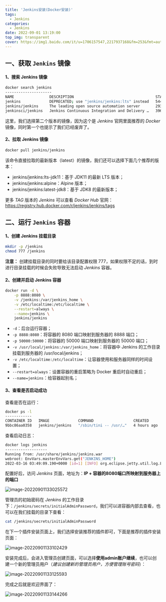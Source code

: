 ```yaml
---
title: 'Jenkins安装(Docker安装)'
tags:
  - Jenkins
categories:
  - Jenkins
date: 2022-09-01 13:19:00
top_img: transparent
cover: https://img1.baidu.com/it/u=1706157547,2217937168&fm=253&fmt=auto&app=138&f=JPG?w=889&h=500
---
```


## 一、获取 `Jenkins` 镜像

#### **1、搜索 Jenkins 镜像**

```bash
docker search jenkins
---------------------
NAME                DESCRIPTION                                     STARS     OFFICIAL   AUTOMATED
jenkins             DEPRECATED; use "jenkins/jenkins:lts" instead   5441      [OK]
jenkins/jenkins     The leading open source automation server       2936
jenkinsci/jenkins   Jenkins Continuous Integration and Delivery …   396
```

这里，我们选择第二个版本的镜像，因为这个是 *Jenkins* 官网里面推荐的 *Docker* 镜像，同时第一个也提示了我们已经废弃了。

#### **2、拉取 Jenkins 镜像**

```bash
docker pull jenkins/jenkins
```

该命令直接拉取的最新版本（latest）的镜像，我们还可以选择下面几个推荐的版本：

* jenkins/jenkins:lts-jdk11：基于 JDK11 的最新 LTS 版本；
* jenkins/jenkins:alpine：Alpine 版本；
* jenkins/jenkins:latest-jdk8：基于 JDK8 的最新版本；

更多 *TAG* 版本的 *Jenkins* 可以查看 *Docker Hub* 官网：https://registry.hub.docker.com/r/jenkins/jenkins/tags

## 二、运行 `Jenkins` 容器

#### **1、创建 Jenkins 挂载目录**

```bash
mkdir -p /jenkins
chmod 777 /jenkins
```

**注意：** 创建挂载目录的同时要给该目录配置权限 777，如果权限不足的话，到时进行目录挂载的时候会失败导致无法启动 *Jenkins* 容器。

#### **2、创建并启动 Jenkins 容器**

```bash
docker run -d \
    -p 8888:8080 \
    -v /jenkins:/var/jenkins_home \
    -v /etc/localtime:/etc/localtime \
    --restart=always \
    --name=jenkins \
    jenkins/jenkins
```

* `-d`：后台运行容器；
* `-p 8888:8080`：将容器的 8080 端口映射到服务器的 8888 端口；
* `-p 50000:50000`：将容器的 50000 端口映射到服务器的 50000 端口；
* `-v /usr/local/jenkins:/var/jenkins_home`：将容器中 Jenkins 的工作目录挂载到服务器的 /usr/local/jenkins；
* `-v /etc/localtime:/etc/localtime`：让容器使用和服务器同样的时间设置；
* `--restart=always`：设置容器的重启策略为 Docker 重启时自动重启；
* `--name=jenkins`：给容器起别名；

#### **3、查看是否启动成功**

查看是否在运行：

```bash
docker ps -l
------------
CONTAINER ID   IMAGE             COMMAND                  CREATED       STATUS       PORTS                                              NAMES
9bbc86aa0358   jenkins/jenkins   "/sbin/tini -- /usr/…"   4 hours ago   Up 4 hours   0.0.0.0:8888->8080/tcp, 0.0.0.0:50000->50000/tcp   jenkins
```

查看启动日志：

```bash
docker logs jenkins
-------------------
Running from: /usr/share/jenkins/jenkins.war
webroot: EnvVars.masterEnvVars.get("JENKINS_HOME")
2022-03-16 03:49:09.190+0000 [id=1] [INFO] org.eclipse.jetty.util.log.Log
```

配置好后，访问 *Jenkins* 页面，地址为：**IP + 容器的8080端口所映射到服务器上的端口**

![image-20220901133025572](https://picture-typora-bucket.oss-cn-shanghai.aliyuncs.com/typora/image-20220901133025572.png)

管理员的初始密码在 *Jenkins* 的工作目录下：`/jenkins/secrets/initialAdminPassword`，我们可以进容器内部去查看，也可以在我们挂载的目录下查看：

```bash
cat /jenkins/secrets/initialAdminPassword
```

在下一个插件安装页面上，我们选择安装推荐的插件即可，下面是推荐的插件安装页面：

![image-20220901133102429](https://picture-typora-bucket.oss-cn-shanghai.aliyuncs.com/typora/image-20220901133102429.png)

安装完成后，会进入管理员创建页面，可以选择**使用admin账户继续**，也可以创建一个新的管理员用户（*建议创建新的管理员用户，方便管理账号密码*）：

![image-20220901133125593](https://picture-typora-bucket.oss-cn-shanghai.aliyuncs.com/typora/image-20220901133125593.png)

完成之后就是欢迎界面了：

![image-20220901133144266](https://picture-typora-bucket.oss-cn-shanghai.aliyuncs.com/typora/image-20220901133144266.png)